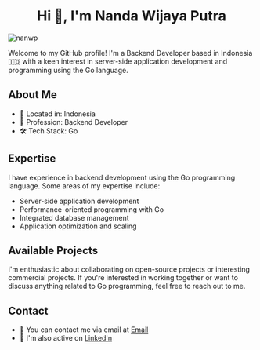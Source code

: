 <h1 align="center">Hi 👋, I'm Nanda Wijaya Putra</h1>
<p align="left"> <img src="https://komarev.com/ghpvc/?username=nanwp&label=Profile%20views&color=0e75b6&style=flat" alt="nanwp" /> </p>

Welcome to my GitHub profile! I'm a Backend Developer based in Indonesia 🇮🇩 with a keen interest in server-side application development and programming using the Go language.


## About Me

- 🌆 Located in: Indonesia
- 💼 Profession: Backend Developer
- 🛠️ Tech Stack: Go

## Expertise

I have experience in backend development using the Go programming language. Some areas of my expertise include:

- Server-side application development
- Performance-oriented programming with Go
- Integrated database management
- Application optimization and scaling

## Available Projects

I'm enthusiastic about collaborating on open-source projects or interesting commercial projects. If you're interested in working together or want to discuss anything related to Go programming, feel free to reach out to me.

## Contact

- 📧 You can contact me via email at [Email](mailto:nandaghalonk@gmail.com)
- 💬 I'm also active on [LinkedIn](https://www.linkedin.com/in/nwp96)
